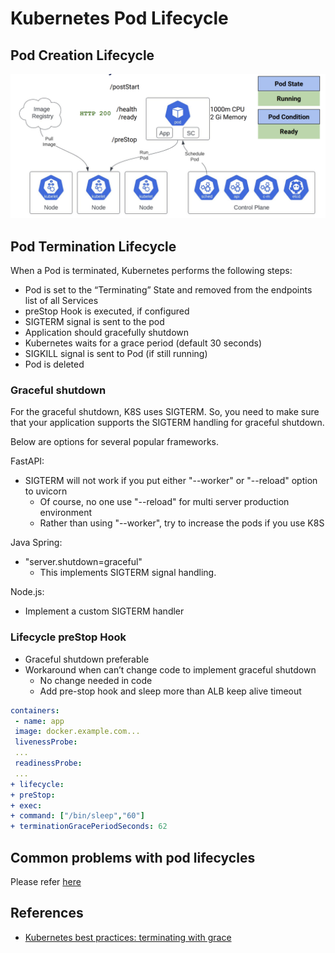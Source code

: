 # Kubernetes Pod Lifecycle

## Pod Creation Lifecycle

![pod creation lifecycle](./imgs/pod_creation.png)

## Pod Termination Lifecycle

When a Pod is terminated, Kubernetes performs the following steps:

- Pod is set to the “Terminating” State and removed from the endpoints list of all Services
- preStop Hook is executed, if configured
- SIGTERM signal is sent to the pod
- Application should gracefully shutdown
- Kubernetes waits for a grace period (default 30 seconds)
- SIGKILL signal is sent to Pod (if still running)
- Pod is deleted

### Graceful shutdown

For the graceful shutdown, K8S uses SIGTERM.
So, you need to make sure that your application supports the SIGTERM handling for graceful shutdown.

Below are options for several popular frameworks.

FastAPI:

- SIGTERM will not work if you put either "--worker" or "--reload" option to uvicorn
    - Of course, no one use "--reload" for multi server production environment
    - Rather than using "--worker", try to increase the pods if you use K8S

Java Spring:

- "server.shutdown=graceful"
    - This implements SIGTERM signal handling.

Node.js:

- Implement a custom SIGTERM handler

### Lifecycle preStop Hook

- Graceful shutdown preferable
- Workaround when can’t change code to implement graceful shutdown
    - No change needed in code
    - Add pre-stop hook and sleep more than ALB keep alive timeout

```yaml
containers:
 - name: app
 image: docker.example.com...
 livenessProbe:
 ...
 readinessProbe:
 ...
+ lifecycle:
+ preStop:
+ exec:
+ command: ["/bin/sleep","60"]
+ terminationGracePeriodSeconds: 62
```

## Common problems with pod lifecycles

Please refer [here](./troubleshooting/common_pod_lifecycle_problems.md)

## References

- [Kubernetes best practices: terminating with grace](https://www.youtube.com/watch?v=Z_l_kE1MDTc)

